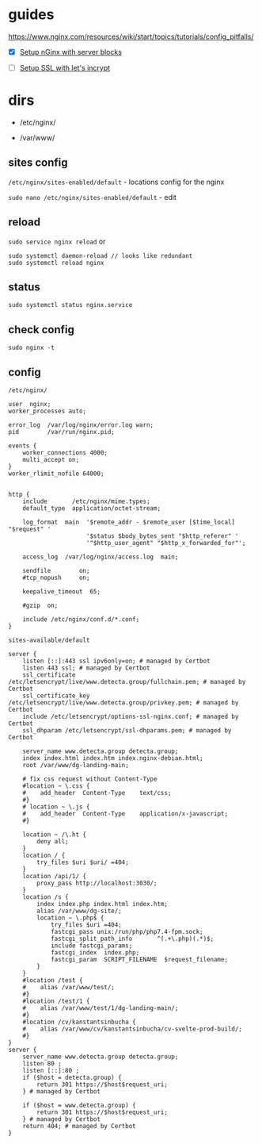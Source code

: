 # guides

<https://www.nginx.com/resources/wiki/start/topics/tutorials/config_pitfalls/>

- [x] [Setup nGinx with server blocks](https://www.digitalocean.com/community/tutorials/how-to-install-nginx-on-ubuntu-18-04#step-5-setting-up-server-blocks-(recommended))

- [ ] [Setup SSL with let's incrypt](https://www.digitalocean.com/community/tutorials/how-to-secure-nginx-with-let-s-encrypt-on-ubuntu-18-04)


# dirs

* /etc/nginx/

* /var/www/

## sites config

`/etc/nginx/sites-enabled/default` - locations config for the nginx

`sudo nano /etc/nginx/sites-enabled/default` - edit

## reload

`sudo service nginx reload` or 

```
sudo systemctl daemon-reload // looks like redundant
sudo systemctl reload nginx
```

## status

`sudo systemctl status nginx.service`

## check config

`sudo nginx -t`

## config

`/etc/nginx/`

```
user  nginx;
worker_processes auto;

error_log  /var/log/nginx/error.log warn;
pid        /var/run/nginx.pid;

events {
    worker_connections 4000;
    multi_accept on;
}
worker_rlimit_nofile 64000;


http {
    include       /etc/nginx/mime.types;
    default_type  application/octet-stream;

    log_format  main  '$remote_addr - $remote_user [$time_local] "$request" '
                      '$status $body_bytes_sent "$http_referer" '
                      '"$http_user_agent" "$http_x_forwarded_for"';

    access_log  /var/log/nginx/access.log  main;

    sendfile        on;
    #tcp_nopush     on;

    keepalive_timeout  65;

    #gzip  on;

    include /etc/nginx/conf.d/*.conf;
}
```

`sites-available/default`

```
server {
    listen [::]:443 ssl ipv6only=on; # managed by Certbot
    listen 443 ssl; # managed by Certbot
    ssl_certificate /etc/letsencrypt/live/www.detecta.group/fullchain.pem; # managed by Certbot
    ssl_certificate_key /etc/letsencrypt/live/www.detecta.group/privkey.pem; # managed by Certbot
    include /etc/letsencrypt/options-ssl-nginx.conf; # managed by Certbot
    ssl_dhparam /etc/letsencrypt/ssl-dhparams.pem; # managed by Certbot

    server_name www.detecta.group detecta.group;
    index index.html index.htm index.nginx-debian.html;
    root /var/www/dg-landing-main;

    # fix css request without Content-Type
    #location ~ \.css {
    #    add_header  Content-Type    text/css;
    #}
    # location ~ \.js {
    #    add_header  Content-Type    application/x-javascript;
    #}

    location ~ /\.ht {
        deny all;
    }
    location / {
        try_files $uri $uri/ =404;
    }
    location /api/1/ {
        proxy_pass http://localhost:3030/;
    }
    location /s {
        index index.php index.html index.htm;
        alias /var/www/dg-site/;
        location ~ \.php$ {
            try_files $uri =404;
            fastcgi_pass unix:/run/php/php7.4-fpm.sock;
            fastcgi_split_path_info       ^(.+\.php)(.*)$;
            include fastcgi_params;
            fastcgi_index  index.php;
            fastcgi_param  SCRIPT_FILENAME  $request_filename;
        }
    }
    #location /test {
    #    alias /var/www/test/;
    #}
    #location /test/1 {
    #    alias /var/www/test/1/dg-landing-main/;
    #}
    #location /cv/kanstantsinbucha {
    #    alias /var/www/cv/kanstantsinbucha/cv-svelte-prod-build/;
    #}
}
server {
    server_name www.detecta.group detecta.group;
    listen 80 ;
    listen [::]:80 ;
    if ($host = detecta.group) {
        return 301 https://$host$request_uri;
    } # managed by Certbot

    if ($host = www.detecta.group) {
        return 301 https://$host$request_uri;
    } # managed by Certbot
    return 404; # managed by Certbot
}
```

